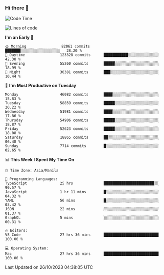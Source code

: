 ### Hi there 👋

<!--START_SECTION:waka-->
![Code Time](http://img.shields.io/badge/Code%20Time-4%2C467%20hrs%2045%20mins-blue)

![Lines of code](https://img.shields.io/badge/From%20Hello%20World%20I%27ve%20Written-109.8%20million%20lines%20of%20code-blue)

**I'm an Early 🐤** 

```text
🌞 Morning                82061 commits       ███████░░░░░░░░░░░░░░░░░░   28.20 % 
🌆 Daytime                123328 commits      ███████████░░░░░░░░░░░░░░   42.38 % 
🌃 Evening                55260 commits       █████░░░░░░░░░░░░░░░░░░░░   18.99 % 
🌙 Night                  30381 commits       ███░░░░░░░░░░░░░░░░░░░░░░   10.44 % 
```
📅 **I'm Most Productive on Tuesday** 

```text
Monday                   46082 commits       ████░░░░░░░░░░░░░░░░░░░░░   15.83 % 
Tuesday                  58859 commits       █████░░░░░░░░░░░░░░░░░░░░   20.22 % 
Wednesday                51981 commits       ████░░░░░░░░░░░░░░░░░░░░░   17.86 % 
Thursday                 54906 commits       █████░░░░░░░░░░░░░░░░░░░░   18.87 % 
Friday                   52623 commits       █████░░░░░░░░░░░░░░░░░░░░   18.08 % 
Saturday                 18865 commits       ██░░░░░░░░░░░░░░░░░░░░░░░   06.48 % 
Sunday                   7714 commits        █░░░░░░░░░░░░░░░░░░░░░░░░   02.65 % 
```


📊 **This Week I Spent My Time On** 

```text
🕑︎ Time Zone: Asia/Manila

💬 Programming Languages: 
TypeScript               25 hrs              ███████████████████████░░   90.57 % 
JavaScript               1 hr 11 mins        █░░░░░░░░░░░░░░░░░░░░░░░░   04.32 % 
YAML                     56 mins             █░░░░░░░░░░░░░░░░░░░░░░░░   03.42 % 
JSON                     22 mins             ░░░░░░░░░░░░░░░░░░░░░░░░░   01.37 % 
GraphQL                  5 mins              ░░░░░░░░░░░░░░░░░░░░░░░░░   00.31 % 

🔥 Editors: 
VS Code                  27 hrs 36 mins      █████████████████████████   100.00 % 

💻 Operating System: 
Mac                      27 hrs 36 mins      █████████████████████████   100.00 % 
```


 Last Updated on 26/10/2023 04:38:05 UTC
<!--END_SECTION:waka-->


<!--
**rad182/rad182** is a ✨ _special_ ✨ repository because its `README.md` (this file) appears on your GitHub profile.

Here are some ideas to get you started:

- 🔭 I’m currently working on ...
- 🌱 I’m currently learning ...
- 👯 I’m looking to collaborate on ...
- 🤔 I’m looking for help with ...
- 💬 Ask me about ...
- 📫 How to reach me: ...
- 😄 Pronouns: ...
- ⚡ Fun fact: ...
-->
